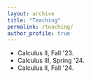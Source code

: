 ```yaml
---
layout: archive
title: "Teaching"
permalink: /teaching/
author_profile: true
---
```


- Calculus II, Fall '23.
- Calculus III, Spring '24.
- Calculus II, Fall '24.